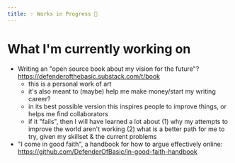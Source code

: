 ```yaml
---
title: ✨ Works in Progress 🌈
---
```

# What I'm currently working on

- Writing an "open source book about my vision for the future"? https://defenderofthebasic.substack.com/t/book
	- this is a personal work of art
	- it's also meant to (maybe) help me make money/start my writing career?
	- in its best possible version this inspires people to improve things, or helps me find collaborators
	- if it "fails", then I will have learned a lot about (1) why my attempts to improve the world aren't working (2) what is a better path for me to try, given my skillset & the current problems 
- "I come in good faith", a handbook for how to argue effectively online: https://github.com/DefenderOfBasic/in-good-faith-handbook




